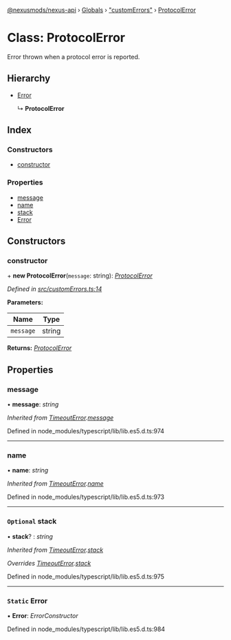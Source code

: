 [@nexusmods/nexus-api](../README.md) › [Globals](../globals.md) › ["customErrors"](../modules/_customerrors_.md) › [ProtocolError](_customerrors_.protocolerror.md)

# Class: ProtocolError

Error thrown when a protocol error is reported.

## Hierarchy

* [Error](_customerrors_.timeouterror.md#static-error)

  ↳ **ProtocolError**

## Index

### Constructors

* [constructor](_customerrors_.protocolerror.md#constructor)

### Properties

* [message](_customerrors_.protocolerror.md#message)
* [name](_customerrors_.protocolerror.md#name)
* [stack](_customerrors_.protocolerror.md#optional-stack)
* [Error](_customerrors_.protocolerror.md#static-error)

## Constructors

###  constructor

\+ **new ProtocolError**(`message`: string): *[ProtocolError](_customerrors_.protocolerror.md)*

*Defined in [src/customErrors.ts:14](https://github.com/Nexus-Mods/node-nexus-api/blob/af3f187/src/customErrors.ts#L14)*

**Parameters:**

Name | Type |
------ | ------ |
`message` | string |

**Returns:** *[ProtocolError](_customerrors_.protocolerror.md)*

## Properties

###  message

• **message**: *string*

*Inherited from [TimeoutError](_customerrors_.timeouterror.md).[message](_customerrors_.timeouterror.md#message)*

Defined in node_modules/typescript/lib/lib.es5.d.ts:974

___

###  name

• **name**: *string*

*Inherited from [TimeoutError](_customerrors_.timeouterror.md).[name](_customerrors_.timeouterror.md#name)*

Defined in node_modules/typescript/lib/lib.es5.d.ts:973

___

### `Optional` stack

• **stack**? : *string*

*Inherited from [TimeoutError](_customerrors_.timeouterror.md).[stack](_customerrors_.timeouterror.md#optional-stack)*

*Overrides [TimeoutError](_customerrors_.timeouterror.md).[stack](_customerrors_.timeouterror.md#optional-stack)*

Defined in node_modules/typescript/lib/lib.es5.d.ts:975

___

### `Static` Error

▪ **Error**: *ErrorConstructor*

Defined in node_modules/typescript/lib/lib.es5.d.ts:984
